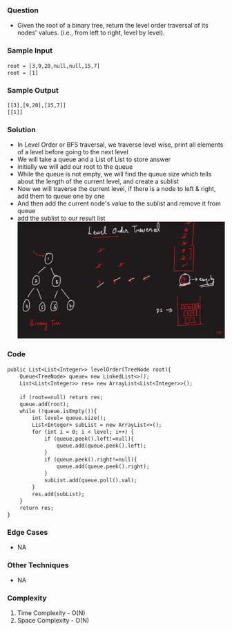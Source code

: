 ### Question
- Given the root of a binary tree, return the level order traversal of its nodes' values. (i.e., from left to right, level by level).

### Sample Input
    root = [3,9,20,null,null,15,7]
    root = [1]

### Sample Output
    [[3],[9,20],[15,7]]
    [[1]]

### Solution
- In Level Order or BFS traversal, we traverse level wise, print all elements of a level before going to the next level
- We will take a queue and a List of List to store answer
- initially we will add our root to the queue
- While the queue is not empty, we will find the queue size which tells about the length of the current level, and create a sublist
- Now we will traverse the current level, if there is a node to left & right, add them to queue one by one
- And then add the current node's value to the sublist and remove it from queue
- add the sublist to our result list
![img.png](img.png)

### Code
    public List<List<Integer>> levelOrder(TreeNode root){
        Queue<TreeNode> queue= new LinkedList<>();
        List<List<Integer>> res= new ArrayList<List<Integer>>();

        if (root==null) return res;
        queue.add(root);
        while (!queue.isEmpty()){
            int level= queue.size();
            List<Integer> subList = new ArrayList<>();
            for (int i = 0; i < level; i++) {
                if (queue.peek().left!=null){
                    queue.add(queue.peek().left);
                }
                if (queue.peek().right!=null){
                    queue.add(queue.peek().right);
                }
                subList.add(queue.poll().val);
            }
            res.add(subList);
        }
        return res;
    }

### Edge Cases
- NA

### Other Techniques
- NA

### Complexity
1. Time Complexity - O(N)
2. Space Complexity - O(N)